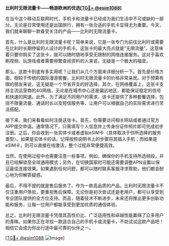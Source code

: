 **比利时无限流量卡——畅游欧洲的优选[[TG💪+ @esim1088](https://t.me/s/esim1088)]**

在当今这个移动互联网时代，手机卡和流量卡已经成为我们生活中不可或缺的一部分。无论是日常使用还是出国旅行，拥有一张合适的手机卡显得尤为重要。今天，我们就来聊聊一款备受关注的产品——比利时无限流量卡。

首先，什么是比利时无限流量卡呢？简单来说，它是一张专门为前往比利时或需要在比利时长期停留的人设计的手机卡。这张卡的最大亮点就是“无限流量”，这意味着只要你购买了这张卡，就可以随时随地享受无限制的网络连接服务。这对于喜欢刷视频、玩游戏或者需要频繁查阅资料的人来说，无疑是一个极大的福音。

那么，这款卡到底有多实用呢？让我们从几个方面来详细分析一下。首先是价格方面，相较于传统的国际漫游套餐，比利时无限流量卡的价格非常亲民。对于预算有限的朋友来说，这无疑是一个节省开支的好选择。其次，在网络覆盖上，这张卡支持主流运营商的4G网络，无论是在城市中心还是偏远地区，都能保证稳定的信号和快速的网速。此外，为了满足不同用户的需求，该卡还提供了多种套餐选择，包括不限量流量、通话时长以及短信服务等，让用户可以根据自己的实际需求进行灵活搭配。

接下来，我们来看看如何注册这张卡。首先，你需要访问相关网站或者通过官方APP提交申请。通常情况下，只需填写个人信息并上传身份证件照片即可完成初步注册。之后，你会收到一张实体卡或者虚拟eSIM卡（具体取决于你所选择的服务类型）。如果是实体卡的话，记得按照说明书上的步骤将其插入手机；而如果是eSIM卡，则可以直接在线激活，整个过程非常便捷高效。

当然，在使用过程中也需要注意一些事项。例如，确保你的手机支持所选频段，并且已经解锁至全球通用模式；另外，在切换国家时可能还需要调整APN设置以保证最佳连接效果。如果遇到任何问题，都可以随时联系客服寻求帮助，他们都会耐心地为你解答疑惑。

最后，不得不提的就是售后服务了。作为一款高品质的产品，比利时无限流量卡不仅注重用户体验，更重视售后保障。无论你是初次尝试还是老用户，都可以享受到专业团队提供的全方位支持。而且，随着技术不断进步，未来还将推出更多创新功能和服务，让每一位用户都能享受到更加优质的通信体验。

总之，比利时无限流量卡凭借其高性价比、广泛适用性和卓越性能赢得了众多用户的青睐。如果你正在寻找一款适合自己的手机卡或流量卡，不妨试试这款产品吧！相信它会成为你出行途中最可靠的伙伴之一。

[[TG💪+ @esim1088](https://t.me/s/esim1088) ![Image](https://i.postimg.cc/4NQfJmqS/Snipaste-2025-05-13-00-14-12.png)]